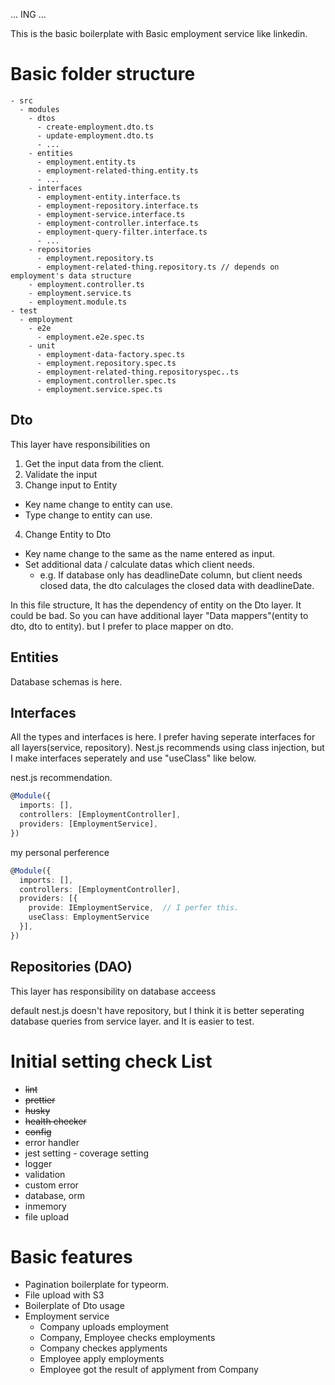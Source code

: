 ... ING ...

This is the basic boilerplate with Basic employment service like linkedin.

# Basic folder structure
```
- src
  - modules
    - dtos
      - create-employment.dto.ts
      - update-employment.dto.ts
      - ...
    - entities
      - employment.entity.ts
      - employment-related-thing.entity.ts
      - ...
    - interfaces
      - employment-entity.interface.ts
      - employment-repository.interface.ts
      - employment-service.interface.ts
      - employment-controller.interface.ts
      - employment-query-filter.interface.ts
      - ...
    - repositories
      - employment.repository.ts
      - employment-related-thing.repository.ts // depends on employment's data structure
    - employment.controller.ts
    - employment.service.ts
    - employment.module.ts
- test
  - employment
    - e2e
      - employment.e2e.spec.ts
    - unit
      - employment-data-factory.spec.ts
      - employment.repository.spec.ts
      - employment-related-thing.repositoryspec..ts
      - employment.controller.spec.ts
      - employment.service.spec.ts
```

## Dto
This layer have responsibilities on
1. Get the input data from the client.
2. Validate the input
3. Change input to Entity
- Key name change to entity can use.
- Type change to entity can use.
4. Change Entity to Dto
- Key name change to the same as the name entered as input.
- Set additional data / calculate datas which client needs.
  - e.g. If database only has deadlineDate column, but client needs closed data, the dto calculages the closed data with deadlineDate.

In this file structure, It has the dependency of entity on the Dto layer. It could be bad. So you can have additional layer "Data mappers"(entity to dto, dto to entity). but I prefer to place mapper on dto.

## Entities
Database schemas is here.

## Interfaces
All the types and interfaces is here.
I prefer having seperate interfaces for all layers(service, repository). Nest.js recommends using class injection, but I make interfaces seperately and use "useClass" like below.

nest.js recommendation.
```ts
@Module({
  imports: [],
  controllers: [EmploymentController],
  providers: [EmploymentService],
})
```

my personal perference
```ts
@Module({
  imports: [],
  controllers: [EmploymentController],
  providers: [{
    provide: IEmploymentService,  // I perfer this.
    useClass: EmploymentService
  }],
})
```

## Repositories (DAO)
This layer has responsibility on database acceess

default nest.js doesn't have repository, but I think it is better seperating database queries from service layer. and It is easier to test.

# Initial setting check List
- ~~lint~~
- ~~prettier~~
- ~~husky~~
- ~~health checker~~
- ~~config~~
- error handler
- jest setting - coverage setting
- logger
- validation
- custom error
- database, orm
- inmemory
- file upload

# Basic features
- Pagination boilerplate for typeorm.
- File upload with S3
- Boilerplate of Dto usage
- Employment service
  - Company uploads employment
  - Company, Employee checks employments
  - Company checkes applyments
  - Employee apply employments
  - Employee got the result of applyment from Company